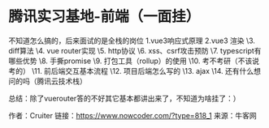 # 腾讯实习基地-前端（一面挂）

不知道怎么搞的，后来面试的是全栈的岗位
1.vue3响应式原理
2.vue3 渲染
\3. diff算法
\4. vue router实现
\5. http协议
\6. xss、csrf攻击预防
\7. typescript有哪些优势
\8. 手撕promise
\9. 打包工具（rollup）的使用
\10. 考不考研（不该说考的）
\11. 前后端交互基本流程
\12. 项目后端怎么写的
\13. ajax
\14. 还有什么想问的吗（腾讯云技术栈）

总结：除了vuerouter答的不好其它基本都讲出来了，不知道为啥挂了：）



作者：Cruiter
链接：https://www.nowcoder.com/?type=818_1
来源：牛客网